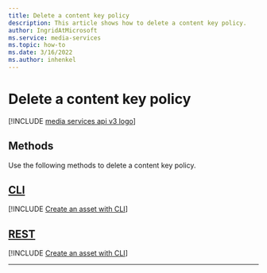 ```yaml
---
title: Delete a content key policy
description: This article shows how to delete a content key policy.
author: IngridAtMicrosoft
ms.service: media-services
ms.topic: how-to
ms.date: 3/16/2022
ms.author: inhenkel
---
```


# Delete a content key policy

[!INCLUDE [media services api v3 logo](./includes/v3-hr.md)]

## Methods

Use the following methods to delete a content key policy.

## [CLI](#tab/cli/)

[!INCLUDE [Create an asset with CLI](includes/task-delete-content-key-policy-cli.md)]

## [REST](#tab/rest/)

[!INCLUDE [Create an asset with CLI](includes/task-delete-content-key-policy-rest.md)]

---
